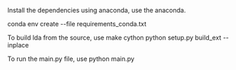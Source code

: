 Install the dependencies using anaconda, use the anaconda.

conda env create --file requirements_conda.txt

To build lda from the source, use
make cython
python setup.py build_ext --inplace

To run the main.py file, use 
python main.py
